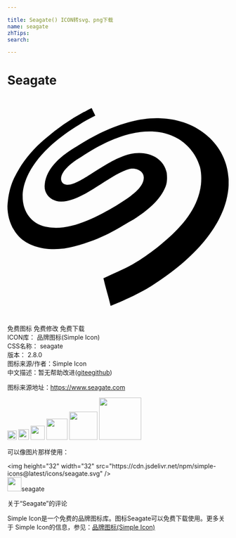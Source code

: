 ```yaml
---

title: Seagate() ICON转svg、png下载
name: seagate
zhTips: 
search: 

---
```


# Seagate  <small style="font-size: 60%;font-weight: 100"></small>

<div id="svg" class="svg-wrap">
<svg role="img" viewBox="0 0 24 24" xmlns="http://www.w3.org/2000/svg"><title>Seagate icon</title><path d="M8.315 1.735c.277-.166.554-.333.831-.443.111.277.277.554.388.83-.61.333-1.219.61-1.772.997-8.149 4.948-6.9 10.574-3.379 11.077 2.399.45 5.343-1.094 7.422-2.326 1.575-.985 2.99-1.926 2.99-3.046 0-.713-.824-1.053-1.495-.942-2.167.542-5.07 3.545-7.477 3.545-1.097 0-1.895-.842-1.772-1.828.154-1.843 1.891-3.229 3.49-4.154 2.585-1.696 6.02-3.199 9.082-3.046 7.647.264 12.227 9.815-.997 18.167-1.501.948-3.92 1.99-4.43 2.16-.222-.997-.554-1.994-.776-2.991 2.421-1.14 3.145-1.281 5.816-3.323 2.243-1.795 4.4-3.917 4.763-6.813.055-.664.055-1.274-.111-1.938-.901-3.09-5.07-6.275-12.905-1.052-.815.475-2.16 1.436-2.16 2.381 0 .222.166.499.388.554 1.204.516 3.881-2.192 6.535-3.102 2.08-.734 4.175.047 4.542 1.884.055.498.055.996-.11 1.44-.594 1.541-2.025 2.658-3.49 3.6-1.53.842-3.087 2.042-6.48 2.935-2.315.631-5.267.29-6.48-1.772-.499-.776-.72-1.717-.72-2.603.055-1.053.277-2.105.72-3.047.775-1.606 1.938-3.046 3.323-4.209a23.121 23.121 0 0 1 4.32-2.99z"/></svg>
</div>
<detail full-name='seagate'></detail>

<div class="detail-page">
<p>
<span><span class="badge-success badge">免费图标</span> <span class="badge-success badge">免费修改</span>  <span class="badge-success badge">免费下载</span> </span>
<br/>
<span>
ICON库：
<span class="badge-secondary badge">品牌图标(Simple Icon)</span> 
</span>
<br/>
<span>
CSS名称：
<span class="badge-secondary badge">seagate</span> 
</span>

<br/>
<span>
版本：
<span class="badge-secondary badge">2.8.0</span> 
</span>
<br/>
<span>图标来源/作者：<span class="badge-light badge">Simple Icon</span></span> 
<br/>
<span class="zh-detail">中文描述：暂无<span class="help-link"><span>帮助改进</span>(<a href="https://gitee.com/liuwave/icon-helper/edit/master/json/brands/seagate.json" target="_blank" rel="noopener noreferrer">gitee</a><a href="https://github.com/liuwave/icon-helper/edit/master/json/brands/seagate.json" target="_blank" rel="noopener noreferrer">github</a></span>)</span><br/>
</p>
</div><div class="description description alert alert-light"><p>图标来源地址：<a href="https://www.seagate.com" target="_blank" rel="noopener noreferrer">https://www.seagate.com</a></p></div>
<div class="alert alert-dark">
<img height="21" width="21" src="https://cdn.jsdelivr.net/npm/simple-icons@latest/icons/seagate.svg" />
<img height="24" width="24" src="https://cdn.jsdelivr.net/npm/simple-icons@latest/icons/seagate.svg" />
<img height="32" width="32" src="https://cdn.jsdelivr.net/npm/simple-icons@latest/icons/seagate.svg" />
<img height="48" width="48" src="https://cdn.jsdelivr.net/npm/simple-icons@latest/icons/seagate.svg" />
<img height="64" width="64" src="https://cdn.jsdelivr.net/npm/simple-icons@latest/icons/seagate.svg" />
<img height="96" width="96" src="https://cdn.jsdelivr.net/npm/simple-icons@latest/icons/seagate.svg" />

</div>
<div>
  <p>可以像图片那样使用：    
  </p>
  <div class="alert alert-primary" style="font-size: 14px">
    &lt;img height="32" width="32" src="https://cdn.jsdelivr.net/npm/simple-icons@latest/icons/seagate.svg" /&gt;
    <copy-btn content='<img height="32" width="32" src="https://cdn.jsdelivr.net/npm/simple-icons@latest/icons/seagate.svg" />'></copy-btn>
  </div>
  <div class="alert alert-secondary">
    <img height="32" width="32" src="https://cdn.jsdelivr.net/npm/simple-icons@latest/icons/seagate.svg" />seagate
    <copy-btn content="seagate" btn-title="复制图标名称"></copy-btn>
  </div>
</div>

<Vssue title="关于“Seagate”的评论" >关于“Seagate”的评论</Vssue>


<div><p>Simple Icon是一个免费的品牌图标库。图标Seagate可以免费下载使用。更多关于  Simple Icon的信息，参见：<a target="_blank" href="https://iconhelper.cn/brands.html">品牌图标(Simple Icon)</a>
</p></div>
